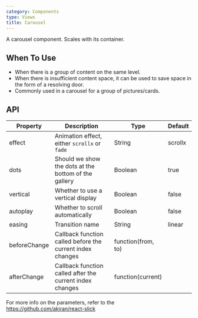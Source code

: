 ```yaml
---
category: Components
type: Views
title: Carousel
---
```


A carousel component. Scales with its container.

## When To Use

- When there is a group of content on the same level.
- When there is insufficient content space, it can be used to save space in the form of a resolving door.
- Commonly used in a carousel for a group of pictures/cards.

## API

| Property             | Description                                         | Type     | Default                          |
|------------------|----------------------------------------------|----------|---------------------------------|
| effect           | Animation effect, either `scrollx` or `fade`   | String | scrollx |
| dots | Should we show the dots at the bottom of the gallery                | Boolean    | true |
| vertical | Whether to use a vertical display                               | Boolean   | false |
| autoplay | Whether to scroll automatically                                 | Boolean   | false |
| easing | Transition name                                                   | String   | linear |
| beforeChange | Callback function called before the current index changes   | function(from, to) |
| afterChange  | Callback function called after the current index changes    | function(current)  |

For more info on the parameters, refer to the https://github.com/akiran/react-slick

<style>
.rubix-carousel .slick-slide {
  text-align: center;
  height: 100px;
  line-height: 100px;
  background: #71B5DE;
  color: #fff;
  overflow: hidden;
}
#components-carousel-demo-vertical .rubix-carousel {
  margin-right: 35px;
}
</style>
